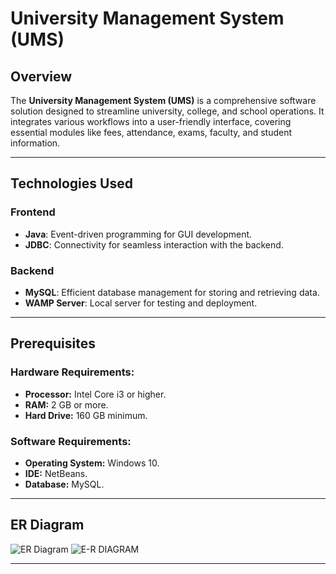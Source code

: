 # University Management System (UMS)

## Overview
The **University Management System (UMS)** is a comprehensive software solution designed to streamline university, college, and school operations. It integrates various workflows into a user-friendly interface, covering essential modules like fees, attendance, exams, faculty, and student information.

---


## Technologies Used
### Frontend
- **Java**: Event-driven programming for GUI development.
- **JDBC**: Connectivity for seamless interaction with the backend.

### Backend
- **MySQL**: Efficient database management for storing and retrieving data.
- **WAMP Server**: Local server for testing and deployment.

---

## Prerequisites
### Hardware Requirements:
- **Processor:** Intel Core i3 or higher.
- **RAM:** 2 GB or more.
- **Hard Drive:** 160 GB minimum.

### Software Requirements:
- **Operating System:** Windows 10.
- **IDE:** NetBeans.
- **Database:** MySQL.

---

## ER Diagram
![ER Diagram](path/to/er-diagram.png)
![E-R DIAGRAM](https://github.com/user-attachments/assets/b87f3af7-c967-4933-99fb-8b6f7f9aeaeb)


---


